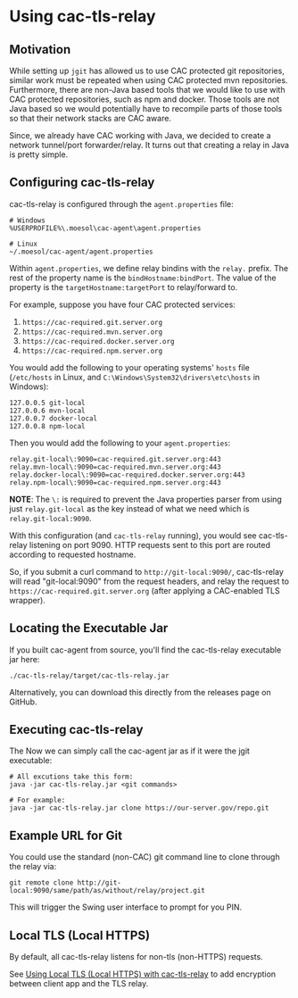 Using cac-tls-relay
================

Motivation
----------------

While setting up `jgit` has allowed us to use CAC protected git repositories,
similar work must be repeated when using CAC protected mvn repositories.
Furthermore, there are non-Java based tools that we would like to use with
CAC protected repositories, such as npm and docker. Those tools are not
Java based so we would potentially have to recompile parts of those tools
so that their network stacks are CAC aware.

Since, we already have CAC working with Java, we decided to create a network
tunnel/port forwarder/relay. It turns out that creating a relay in Java
is pretty simple.


Configuring cac-tls-relay
----------------

cac-tls-relay is configured through the `agent.properties` file:

	# Windows
	%USERPROFILE%\.moesol\cac-agent\agent.properties

	# Linux
	~/.moesol/cac-agent/agent.properties

Within `agent.properties`, we define relay bindins with the `relay.` prefix. 
The rest of the property name is the `bindHostname:bindPort`. The value
of the property is the `targetHostname:targetPort` to relay/forward to.

For example, suppose you have four CAC protected services:

1. `https://cac-required.git.server.org`
2. `https://cac-required.mvn.server.org`
3. `https://cac-required.docker.server.org`
4. `https://cac-required.npm.server.org`

You would add the following to your operating systems' `hosts` file (`/etc/hosts` in Linux, and `C:\Windows\System32\drivers\etc\hosts` in Windows):

	127.0.0.5 git-local
	127.0.0.6 mvn-local
	127.0.0.7 docker-local
	127.0.0.8 npm-local

Then you would add the following to your `agent.properties`:

	relay.git-local\:9090=cac-required.git.server.org:443
	relay.mvn-local\:9090=cac-required.mvn.server.org:443
	relay.docker-local\:9090=cac-required.docker.server.org:443
	relay.npm-local\:9090=cac-required.npm.server.org:443

**NOTE**: The `\:` is required to prevent the Java properties parser from using just
`relay.git-local` as the key instead of what we need which is `relay.git-local:9090`.

With this configuration (and `cac-tls-relay` running), you would see cac-tls-relay listening on port 9090.
HTTP requests sent to this port are routed according to requested hostname.

So, if you submit a curl command to `http://git-local:9090/`, cac-tls-relay will read "git-local:9090"
from the request headers, and relay the request to `https://cac-required.git.server.org` (after applying a CAC-enabled TLS wrapper). 


Locating the Executable Jar
----------------

If you built cac-agent from source, you'll find the cac-tls-relay executable jar here:

	./cac-tls-relay/target/cac-tls-relay.jar

Alternatively, you can download this directly from the releases page on GitHub.


Executing cac-tls-relay
----------------

The Now we can simply call the cac-agent jar as if it were the jgit executable:

	# All excutions take this form:
	java -jar cac-tls-relay.jar <git commands>

	# For example:
	java -jar cac-tls-relay.jar clone https://our-server.gov/repo.git



Example URL for Git
----------------

You could use the standard (non-CAC) git command line to clone through the relay via:

	git remote clone http://git-local:9090/same/path/as/without/relay/project.git

This will trigger the Swing user interface to prompt for you PIN.


Local TLS (Local HTTPS)
----------------

By default, all cac-tls-relay listens for non-tls (non-HTTPS) requests.

See [Using Local TLS (Local HTTPS) with cac-tls-relay](Using-local-tls-with-tls-relay.md)
to add encryption between client app and the TLS relay.

